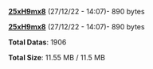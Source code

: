 [**25xH9mx8**](/data/25xH9mx8.txt) (27/12/22 - 14:07)- 890 bytes

[**25xH9mx8**](/data/25xH9mx8.txt) (27/12/22 - 14:07)- 890 bytes

**Total Datas**: 1906

**Total Size**: 11.55 MB / 11.5 MB